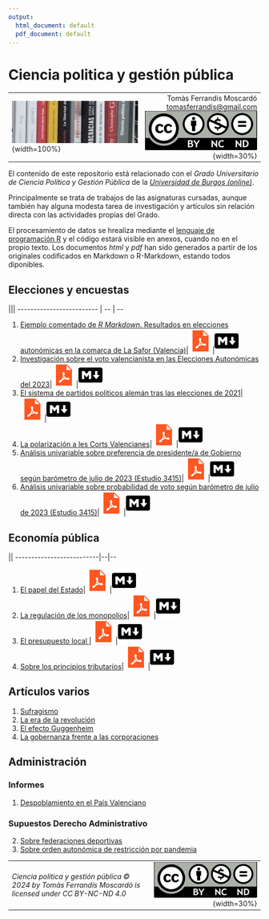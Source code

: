```yaml
---
output:
  html_document: default
  pdf_document: default
---
```

# Ciencia politica y gestión pública
|||
|:---------|--:|
|![](recursos/llibres.jpeg){width=100%}|Tomàs Ferrandis Moscardó<br>tomasferrandis@gmail.com <br> ![](recursos/CC_BY-NC-ND.png){width=30%}| |

El contenido de este repositorio está relacionado con el _Grado Universitario de Ciencia Política y Gestión Pública_ de la [_Universidad de Burgos (online)_](https://www.ubu.es/).

Principalmente se trata de trabajos de las asignaturas cursadas, aunque también hay alguna modesta tarea de investigación y artículos sin relación directa con las actividades propias del Grado.

El procesamiento de datos se hrealiza mediante el [lenguaje de programación R](https://smowl.net/es/blog/lenguaje-r/) y el código estará visible en anexos, cuando no en el propio texto. Los documentos *html* y *pdf* han sido generados a partir de los originales codificados en Markdown o R-Markdown, estando todos diponibles.

## Elecciones y encuestas
|||
------------------------- | -- | --
1. [Ejemplo comentado de *R Markdown*. Resultados en elecciones autonómicas en la comarca de La Safor (Valencia)](elecciones/lasafor/SAFOR.html)|[![](recursos/iconopdf.png)](elecciones/lasafor/SAFOR.pdf)|[![](recursos/iconomd.png)](elecciones/lasafor/SAFOR.Rmd)
2. [Investigación sobre el voto valencianista en las Elecciones Autonómicas del 2023](elecciones/elvotovalencianistaEA2023/votovalencianista-ea2023_page.html)|[![](recursos/iconopdf.png)](elecciones/elvotovalencianistaEA2023/votovalencianista-ea2023_page.pdf)|[![](recursos/iconomd.png)](elecciones/elvotovalencianistaEA2023/votovalencianista-ea2023_page.md)
3. [El sistema de partidos políticos alemán tras las elecciones de 2021](elecciones/alemanas2021/alemanas2021.html)|[![](recursos/iconopdf.png)](elecciones/alemanas2021/alemanas2021.pdf)|[![](recursos/iconomd.png)](elecciones/alemanas2021/alemanas2021.md)
4. [La polarización a les Corts Valencianes](elecciones/polarizacionvalenciana/polarizacionvalenciana.html)|[![](recursos/iconopdf.png)](elecciones/polarizacionvalenciana/polarizacionvalenciana.pdf)|[![](recursos/iconomd.png)](elecciones/polarizacionvalenciana/polarizacionvalenciana.md)
5. [Análisis univariable sobre preferencia de presidente/a de Gobierno según barómetro de julio de 2023 (Estudio 3415)](elecciones/estudioCIS3415/preferenciaPte.html)|[![](recursos/iconopdf.png)](elecciones/estudioCIS3415/preferenciaPte.pdf)|[![](recursos/iconomd.png)](elecciones/estudioCIS3415/preferenciaPte.Rmd)
6. [Análisis univariable sobre probabilidad de voto según barómetro de julio de 2023 (Estudio 3415)](elecciones/estudioCIS3415/probabilidadVoto.html)|[![](recursos/iconopdf.png)](elecciones/estudioCIS3415/probabilidadVoto.pdf)|[![](recursos/iconomd.png)](elecciones/estudioCIS3415/probabilidadVoto.Rmd)

## Economía pública
||
--------------------------|--|--
1. [El papel del Estado](economiapublica/elpapeleconomicodelestado/Elpapeleconomicodelestado.html)|[![](recursos/iconopdf.png)](economiapublica/elpapeleconomicodelestado/Elpapeleconomicodelestado.pdf)|[![](recursos/iconomd.png)](economiapublica/elpapeleconomicodelestado/Elpapeleconomicodelestado.md)
2. [La regulación de los monopolios](economiapublica/laregulaciondelosmonopolios/Laregulaciondelosmonopolios.html)|[![](recursos/iconopdf.png)](economiapublica/laregulaciondelosmonopolios/Laregulaciondelosmonopolios.pdf)|[![](recursos/iconomd.png)](economiapublica/laregulaciondelosmonopolios/Laregulaciondelosmonopolios.md)
3. [El presupuesto local ](economiapublica/elpresupuestolocal/Elpresupuestolocal.html)|[![](recursos/iconopdf.png)](economiapublica/elpresupuestolocal/Elpresupuestolocal.pdf)|[![](recursos/iconomd.png)](economiapublica/elpresupuestolocal/Elpresupuestolocal.md)
4. [Sobre los principios tributarios](economiapublica/losprincipiostributarios/Losprincipiostributarios.html)|[![](recursos/iconopdf.png)](economiapublica/losprincipiostributarios/Losprincipiostributarios.pdf)|[![](recursos/iconomd.png)](economiapublica/losprincipiostributarios/Losprincipiostributarios.md)


## Artículos varios

1. [Sufragismo](articulosvarios/sufragismo/sufragismo.html)
2. [La era de la revolución](articulosvarios/laeradelarevolucion/laeradelarevolucion.html)
3. [El efecto Guggenheim](articulos/elefectoguggenheim/elefectoguggenheim.html)
4. [La gobernanza frente a las corporaciones](articulosvarios/corporacion/corporacion.html)

## Administración
### Informes
1. [Despoblamiento en el País Valenciano](administracion/despoblamientoPV/Despoblamientoenlacomunidadvalenciana.html)

### Supuestos Derecho Administrativo
2. [Sobre federaciones deportivas](administracion/supuestosderechoadministrativo/Casopractico1.html)
3. [Sobre orden autonómica de restricción por pandemia](administracion/supuestosderechoadministrativo/Casopractico1.html)


 
|||
|:--------|--:|
| *Ciencia política y gestión pública © 2024 by Tomàs Ferrandis Moscardó is licensed under CC BY-NC-ND 4.0* |![](recursos/CC_BY-NC-ND.png){width=30%}|
